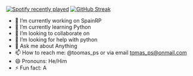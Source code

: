 
[![Spotify recently played](https://spotify-recently-played-readme.vercel.app/api?user=penalos)](https://open.spotify.com/user/penalos)
[![GitHub Streak](https://github-readme-streak-stats.herokuapp.com?user=Tresillo2017&theme=gruvbox&date_format=M%20j%5B%2C%20Y%5D)](https://git.io/streak-stats)

- 🔭 I’m currently working on SpainRP
- 🌱 I’m currently learning Python
- 👯 I’m looking to collaborate on 
- 🤔 I’m looking for help with python
- 💬 Ask me about Anything
- 📫 How to reach me: @toomas_ps or via email tomas_ps@onmail.com
- 😄 Pronouns: He/Him
- ⚡ Fun fact: A

